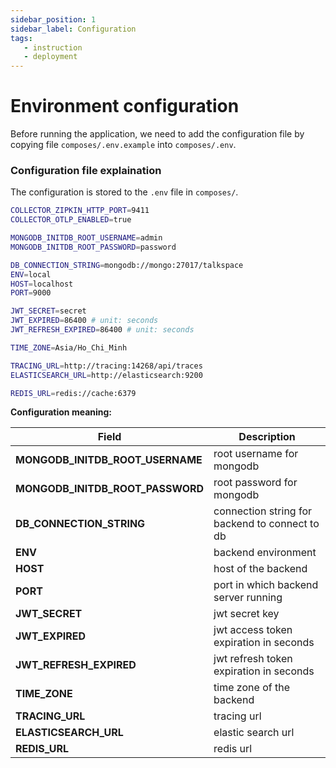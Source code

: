```yaml
---
sidebar_position: 1
sidebar_label: Configuration
tags:
   - instruction
   - deployment
---
```


# Environment configuration

Before running the application, we need to add the configuration file by copying file `composes/.env.example` into `composes/.env`.

### Configuration file explaination

The configuration is stored to the `.env` file in `composes/`.

```bash
COLLECTOR_ZIPKIN_HTTP_PORT=9411
COLLECTOR_OTLP_ENABLED=true

MONGODB_INITDB_ROOT_USERNAME=admin
MONGODB_INITDB_ROOT_PASSWORD=password

DB_CONNECTION_STRING=mongodb://mongo:27017/talkspace
ENV=local
HOST=localhost
PORT=9000

JWT_SECRET=secret
JWT_EXPIRED=86400 # unit: seconds
JWT_REFRESH_EXPIRED=86400 # unit: seconds

TIME_ZONE=Asia/Ho_Chi_Minh

TRACING_URL=http://tracing:14268/api/traces
ELASTICSEARCH_URL=http://elasticsearch:9200

REDIS_URL=redis://cache:6379
```

**Configuration meaning:**

| Field                            | Description                                    |
| -------------------------------- | ---------------------------------------------- |
| **MONGODB_INITDB_ROOT_USERNAME** | root username for mongodb                      |
| **MONGODB_INITDB_ROOT_PASSWORD** | root password for mongodb                      |
| **DB_CONNECTION_STRING**         | connection string for backend to connect to db |
| **ENV**                          | backend environment                            |
| **HOST**                         | host of the backend                            |
| **PORT**                         | port in which backend server running           |
| **JWT_SECRET**                   | jwt secret key                                 |
| **JWT_EXPIRED**                  | jwt access token expiration in seconds         |
| **JWT_REFRESH_EXPIRED**          | jwt refresh token expiration in seconds        |
| **TIME_ZONE**                    | time zone of the backend                       |
| **TRACING_URL**                  | tracing url                                    |
| **ELASTICSEARCH_URL**            | elastic search url                             |
| **REDIS_URL**                    | redis url                                      |